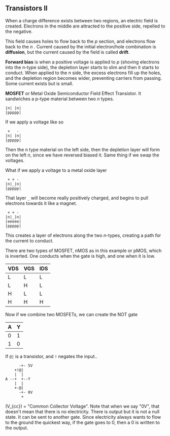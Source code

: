 ## Transistors II

When a charge difference exists between two regions, an electric field is created. Electrons in the middle are attracted to the positive side, repelled to the negative.

This field causes holes to flow back to the *p* section, and electrons flow back to the *n* . Current caused by the initial electron/hole combination is **diffusion**, but the current caused by the field is called **drift**.

**Forward bias** is when a positive voltage is applied to *p* (shoving electrons into the *n*-type side), the depletion layer starts to slim and then it starts to conduct. When applied to the *n* side, the excess electrons fill up the holes, and the depletion region becomes wider, preventing carriers from passing. Some current exists but is small.

**MOSFET** or Metal Oxide Semiconductor Field Effect Transistor. It sandwiches a p-type material between two *n* types.

```
|n| |n|
|ppppp|
```

If we apply a voltage like so

```
 +   -
|n| |n|
|ppppp|
```
Then the n type material on the left side, then the depletion layer will form on the left *n*, since we have reversed biased it. Same thing if we swap the voltages.

What if we apply a voltage to a metal oxide layer

```
 + + -
|n|_|n|
|ppppp|
```

That layer `_` will become really positively charged, and begins to pull electrons towards it like a magnet.


```
 + + -
|n|_|n|
|eeeee|
|ppppp|
```
This creates a layer of electrons along the two *n*-types, creating a path for the current to conduct. 

There are two types of MOSFET, nMOS as in this example or pMOS, which is inverted. One conducts when the gate is high, and one when it is low.

|VDS|VGS|IDS|
|---|---|---|
|L|L|L|
|L|H|L|
|H|L|L|
|H|H|H|

Now if we combine two MOSFETs, we can create the NOT gate

|A|Y|
|-|-|
|0|1|
|1|0|

If `@|` is a transistor, and `!` negates the input..

```
      -+- 5V
    +!@|
    |  |
A --+  +--Y
    |  |
    +-@|
      -+- 0V
       +
```


\(V_{cc}\) = "Common Collector Voltage". Note that when we say "0V", that doesn't mean that there is no electricity. There is output but it is not a null state. It can be sent to another gate. Since electricity always wants to flow to the ground the quickest way, if the gate goes to 0, then a 0 is written to the output. 

